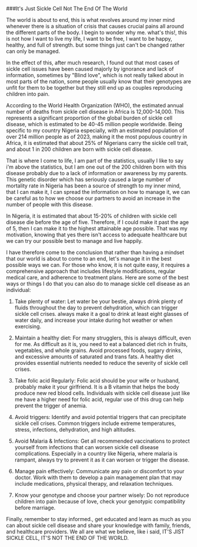###It's Just Sickle Cell Not The End Of The World

The world is about to end, this is what revolves around my inner mind whenever there is a situation of crisis that causes crucial pains all around the different parts of the body. I begin to wonder why me. what's this!, this is not how I want to live my life, I want to be free, I want to be happy, healthy, and full of strength. but some things just can't be changed rather can only be managed.

In the effect of this, after much research, I found out that most cases of sickle cell issues have been caused majorly by ignorance and lack of information, sometimes by "Blind love", which is not really talked about in most parts of the nation, some people usually know that their genotypes are unfit for them to be together but they still end up as couples reproducing children into pain.

According to the World Health Organization (WHO), the estimated annual number of deaths from sickle cell disease in Africa is 12,000-14,000. This represents a significant proportion of the global burden of sickle cell disease, which is estimated to be 40-45 million people worldwide. Being specific to my country Nigeria especially, with an estimated population of over 214 million people as of 2023, making it the most populous country in Africa, it is estimated that about 25% of Nigerians carry the sickle cell trait, and about 1 in 200 children are born with sickle cell disease. 

That is where I come to life, I am part of the statistics, usually I like to say i'm above the statistics, but I am one out of the 200 children born with this disease probably due to a lack of information or awareness by my parents. This genetic disorder which has seriously caused a large number of mortality rate in Nigeria has been a source of strength to my inner mind, that I can make it, I can spread the information on how to manage it, we can be careful as to how we choose our partners to avoid an increase in the number of people with this disease.

In Nigeria, it is estimated that about 15-20% of children with sickle cell disease die before the age of five. Therefore, if I could make it past the age of 5, then I can make it to the highest attainable age possible. That was my motivation, knowing that yes there isn't access to adequate healthcare but we can try our possible best to manage and live happily.

I have therefore come to the conclusion that rather than having a mindset that our world is about to come to an end, let's manage it in the best possible ways we can. For those who know, it is not quite easy, it requires a comprehensive approach that includes lifestyle modifications, regular medical care, and adherence to treatment plans. Here are some of the best ways or things I do that you can also do to manage sickle cell disease as an individual:

1. Take plenty of water: Let water be your bestie, always drink plenty of fluids throughout the day to prevent dehydration, which can trigger sickle cell crises. always make it a goal to drink at least eight glasses of water daily, and increase your intake during hot weather or when exercising.

2. Maintain a healthy diet: For many strugglers, this is always difficult, even for me. As difficult as it is, you need to eat a balanced diet rich in fruits, vegetables, and whole grains. Avoid processed foods, sugary drinks, and excessive amounts of saturated and trans fats. A healthy diet provides essential nutrients needed to reduce the severity of sickle cell crises.

3. Take folic acid Regularly: Folic acid should be your wife or husband, probably make it your girlfriend. It is a B vitamin that helps the body produce new red blood cells. Individuals with sickle cell disease just like me have a higher need for folic acid, regular use of this drug can help prevent the trigger of anemia.

4. Avoid triggers: Identify and avoid potential triggers that can precipitate sickle cell crises. Common triggers include extreme temperatures, stress, infections, dehydration, and high altitudes.

5. Avoid Malaria & Infections: Get all recommended vaccinations to protect yourself from infections that can worsen sickle cell disease complications. Especially in a country like Nigeria, where malaria is rampant, always try to prevent it as it can worsen or trigger the disease.

6. Manage pain effectively: Communicate any pain or discomfort to your doctor. Work with them to develop a pain management plan that may include medications, physical therapy, and relaxation techniques.

7. Know your genotype and choose your partner wisely: Do not reproduce children into pain because of love, check your genotypic compatibility before marriage.

Finally, remember to stay informed.,  get educated and learn as much as you can about sickle cell disease and share your knowledge with family, friends, and healthcare providers. We all are what we believe, like i said, IT'S JIST SICKLE CELL, IT'S NOT THE END OF THE WORLD.

